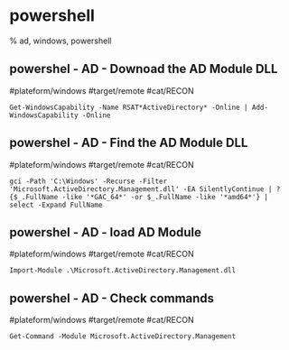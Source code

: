 # powershell

% ad, windows, powershell

## powershel - AD - Downoad the AD Module DLL
#plateform/windows #target/remote  #cat/RECON 

```
Get-WindowsCapability -Name RSAT*ActiveDirectory* -Online | Add-WindowsCapability -Online
```

## powershel - AD - Find the AD Module DLL
#plateform/windows #target/remote  #cat/RECON 

```
gci -Path 'C:\Windows' -Recurse -Filter 'Microsoft.ActiveDirectory.Management.dll' -EA SilentlyContinue | ? {$_.FullName -like '*GAC_64*' -or $_.FullName -like '*amd64*'} | select -Expand FullName
```


## powershel - AD - load AD Module
#plateform/windows #target/remote  #cat/RECON 

```
Import-Module .\Microsoft.ActiveDirectory.Management.dll
```

## powershel - AD - Check commands
#plateform/windows #target/remote  #cat/RECON 

```
Get-Command -Module Microsoft.ActiveDirectory.Management
```